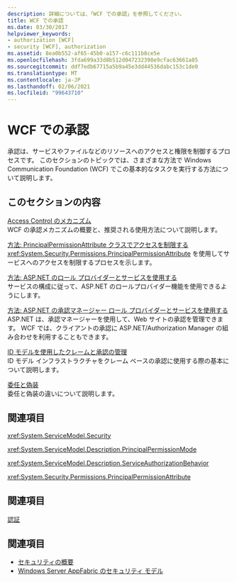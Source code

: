 ```yaml
---
description: 詳細については、「WCF での承認」を参照してください。
title: WCF での承認
ms.date: 03/30/2017
helpviewer_keywords:
- authorization [WCF]
- security [WCF], authorization
ms.assetid: 8ea0b552-af65-45b0-a157-c6c111b8ce5e
ms.openlocfilehash: 3fda699a33d8b512d047232398e9cfac63661a85
ms.sourcegitcommit: ddf7edb67715a5b9a45e3dd44536dabc153c1de0
ms.translationtype: MT
ms.contentlocale: ja-JP
ms.lasthandoff: 02/06/2021
ms.locfileid: "99643710"
---
```

# <a name="authorization-in-wcf"></a>WCF での承認

承認は、サービスやファイルなどのリソースへのアクセスと権限を制御するプロセスです。 このセクションのトピックでは、さまざまな方法で Windows Communication Foundation (WCF) でこの基本的なタスクを実行する方法について説明します。  
  
## <a name="in-this-section"></a>このセクションの内容  

 [Access Control のメカニズム](access-control-mechanisms.md)  
 WCF の承認メカニズムの概要と、推奨される使用方法について説明します。  
  
 [方法: PrincipalPermissionAttribute クラスでアクセスを制限する](../how-to-restrict-access-with-the-principalpermissionattribute-class.md)  
 <xref:System.Security.Permissions.PrincipalPermissionAttribute> を使用してサービスへのアクセスを制限するプロセスを示します。  
  
 [方法: ASP.NET のロール プロバイダーとサービスを使用する](how-to-use-the-aspnet-role-provider-with-a-service.md)  
 サービスの構成に従って、ASP.NET のロールプロバイダー機能を使用できるようにします。  
  
 [方法: ASP.NET の承認マネージャー ロール プロバイダーとサービスを使用する](how-to-use-the-aspnet-authorization-manager-role-provider-with-a-service.md)  
 ASP.NET は、承認マネージャーを使用して、Web サイトの承認を管理できます。 WCF では、クライアントの承認に ASP.NET/Authorization Manager の組み合わせを利用することもできます。  
  
 [ID モデルを使用したクレームと承認の管理](managing-claims-and-authorization-with-the-identity-model.md)  
 ID モデル インフラストラクチャをクレーム ベースの承認に使用する際の基本について説明します。  
  
 [委任と偽装](delegation-and-impersonation-with-wcf.md)  
 委任と偽装の違いについて説明します。  
  
## <a name="reference"></a>関連項目  

 <xref:System.ServiceModel.Security>  
  
 <xref:System.ServiceModel.Description.PrincipalPermissionMode>  
  
 <xref:System.ServiceModel.Description.ServiceAuthorizationBehavior>  
  
 <xref:System.Security.Permissions.PrincipalPermissionAttribute>  
  
## <a name="related-sections"></a>関連項目  

 [認証](authentication-in-wcf.md)  
  
## <a name="see-also"></a>関連項目

- [セキュリティの概要](security-overview.md)
- [Windows Server AppFabric のセキュリティ モデル](/previous-versions/appfabric/ee677202(v=azure.10))
